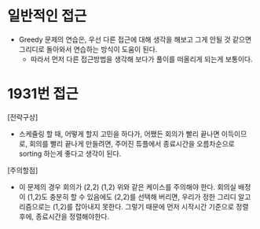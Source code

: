 # 일반적인 접근
- Greedy 문제의 연습은, 우선 다른 접근에 대해 생각을 해보고 그게 안될 것 같으면 그리디로 돌아와서 연습하는 방식이 도움이 된다.
  - 따라서 먼저 다른 접근방법을 생각해 보다가 풀이를 떠올리게 되는게 보통이다.

# 1931번 접근

[전략구상]
- 스케쥴링 할 때, 어떻게 할지 고민을 하다가, 어쨌든 회의가 빨리 끝나면 이득이므로, 
  회의를 빨리 끝나게 만들려면, 주어진 튜플에서 종료시간을 오름차순으로 sorting 하는게 좋다고 생각이 된다.

[주의할점]
- 이 문제의 경우 회의가 
  (2,2)
  (1,2)
  위와 같은 케이스를 주의해야 한다.
  회의실 배정이 (1,2)도 충분히 할 수 있음에도 (2,2)를 선택해 버리면, 우리가 정한 그리디 알고리즘으로는 (1,2)를 잡아내지 못한다.
  그렇기 때문에 먼저 시작시간 기준으로 정렬 후에, 종료시간을 정렬해야한다.
</p>
